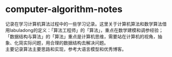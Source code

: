 # computer-algorithm-notes
记录在学习计算机算法过程中的一些学习记录。这里关于计算机算法和数学算法借用labuladong的定义：「算法工程师」的「算法」，重点在数学建模和调参经验；「数据结构与算法」的「算法」重点是计算机思维，需要站在计算机的视⻆，抽象、化简实际问题，用合理的数据结构去解决问题。   
主要记录算法主要思路和实现，参考大语言模型和优秀博客。    